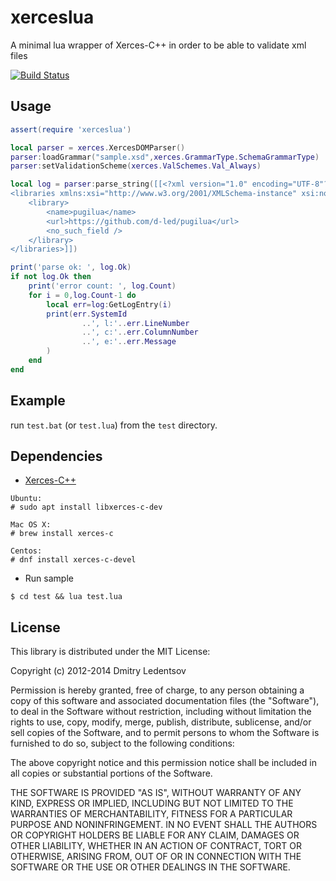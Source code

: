 xerceslua
=========

A minimal lua wrapper of Xerces-C++ in order to be able to validate xml files

[![Build Status](https://travis-ci.org/d-led/xerceslua.svg?branch=master)](https://travis-ci.org/d-led/xerceslua)

Usage
-----

````lua
assert(require 'xerceslua')

local parser = xerces.XercesDOMParser()
parser:loadGrammar("sample.xsd",xerces.GrammarType.SchemaGrammarType)
parser:setValidationScheme(xerces.ValSchemes.Val_Always)

local log = parser:parse_string([[<?xml version="1.0" encoding="UTF-8"?>
<libraries xmlns:xsi="http://www.w3.org/2001/XMLSchema-instance" xsi:noNamespaceSchemaLocation="sample.xsd">
	<library>
		<name>pugilua</name>
		<url>https://github.com/d-led/pugilua</url>
		<no_such_field />
	</library>
</libraries>]])

print('parse ok: ', log.Ok)
if not log.Ok then
    print('error count: ', log.Count)
    for i = 0,log.Count-1 do
        local err=log:GetLogEntry(i)
        print(err.SystemId
        		..', l:'..err.LineNumber
        		..', c:'..err.ColumnNumber
        		..', e:'..err.Message
		)
    end
end
````

Example
-------

run `test.bat` (or `test.lua`) from the `test` directory.

Dependencies
------------

 * [Xerces-C++](http://xerces.apache.org/xerces-c/) 
````
Ubuntu:
# sudo apt install libxerces-c-dev

Mac OS X:
# brew install xerces-c

Centos:
# dnf install xerces-c-devel
````

* Run sample
````
$ cd test && lua test.lua
````
 

License
-------

This library is distributed under the MIT License:

Copyright (c) 2012-2014 Dmitry Ledentsov

Permission is hereby granted, free of charge, to any person
obtaining a copy of this software and associated documentation
files (the "Software"), to deal in the Software without
restriction, including without limitation the rights to use,
copy, modify, merge, publish, distribute, sublicense, and/or sell
copies of the Software, and to permit persons to whom the
Software is furnished to do so, subject to the following
conditions:

The above copyright notice and this permission notice shall be
included in all copies or substantial portions of the Software.

THE SOFTWARE IS PROVIDED "AS IS", WITHOUT WARRANTY OF ANY KIND,
EXPRESS OR IMPLIED, INCLUDING BUT NOT LIMITED TO THE WARRANTIES
OF MERCHANTABILITY, FITNESS FOR A PARTICULAR PURPOSE AND
NONINFRINGEMENT. IN NO EVENT SHALL THE AUTHORS OR COPYRIGHT
HOLDERS BE LIABLE FOR ANY CLAIM, DAMAGES OR OTHER LIABILITY,
WHETHER IN AN ACTION OF CONTRACT, TORT OR OTHERWISE, ARISING
FROM, OUT OF OR IN CONNECTION WITH THE SOFTWARE OR THE USE OR
OTHER DEALINGS IN THE SOFTWARE.
